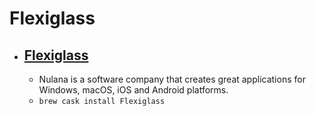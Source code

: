 # Flexiglass
- [Flexiglass](https://nulana.com/flexiglass/)
  - 
  - Nulana is a software company that creates great applications for Windows, macOS, iOS and Android platforms.
  - `brew cask install Flexiglass`
